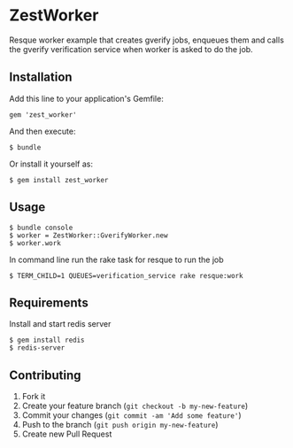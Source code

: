 # ZestWorker
Resque worker example that creates gverify jobs,
enqueues them and calls the gverify verification service
when worker is asked to do the job.

## Installation

Add this line to your application's Gemfile:

    gem 'zest_worker'

And then execute:

    $ bundle

Or install it yourself as:

    $ gem install zest_worker

## Usage

    $ bundle console
    $ worker = ZestWorker::GverifyWorker.new
    $ worker.work
    
In command line run the rake task for resque to run the job
    
    $ TERM_CHILD=1 QUEUES=verification_service rake resque:work 

## Requirements

Install and start redis server

    $ gem install redis
    $ redis-server
    
## Contributing

1. Fork it
2. Create your feature branch (`git checkout -b my-new-feature`)
3. Commit your changes (`git commit -am 'Add some feature'`)
4. Push to the branch (`git push origin my-new-feature`)
5. Create new Pull Request
